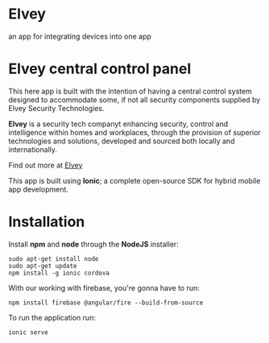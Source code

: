 # Elvey
an app for integrating devices into one app
# Elvey central control panel

This here app is built with the intention of having a central control system designed to accommodate some, if not all security components supplied by Elvey Security Technologies.

**Elvey** is a security tech companyt enhancing security, control and intelligence within homes and workplaces, through the provision of superior technologies and solutions, developed and sourced both locally and internationally.

Find out more at [Elvey](http://www.elvey.co.za)

This app is built using **Ionic**; a complete open-source SDK for hybrid mobile app development.

# Installation

Install **npm** and **node** through the **NodeJS** installer:
  ```
  sudo apt-get install node
  sudo apt-get update
  npm install -g ionic cordova
  ```
With our working with firebase, you're gonna have to run:
  ```
  npm install firebase @angular/fire --build-from-source
  ```
To run the application run:
  ```
  ionic serve
